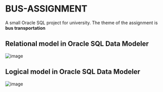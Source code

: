 # BUS-ASSIGNMENT
A small Oracle SQL project for university. The theme of the assignment is **bus transportation**

## Relational model in Oracle SQL Data Modeler
![image](https://github.com/Kraziman/BUS-ASSIGNMENT/assets/70752688/aaf3236a-47f2-4012-95c3-f2891c9dd203)

## Logical model in Oracle SQL Data Modeler
![image](https://github.com/Kraziman/BUS-ASSIGNMENT/assets/70752688/91f24cad-4385-4bf9-9e00-39ba479a147b)
